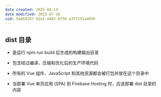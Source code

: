 ```yaml
---
date created: 2025-04-14
date modified: 2025-07-10
uid: 9a868297-92a1-4402-8758-a377255a489d
---
```

## dist 目录

- 是运行 npm run build 后生成的构建输出目录

- 包含经过编译、压缩和优化后的生产环境代码

- 所有的 Vue 组件、JavaScript 和其他资源都会被打包并放在这个目录中

- 当部署 Vue 单页应用 (SPA) 到 Firebase Hosting 时，应该部署 dist 目录的内容
